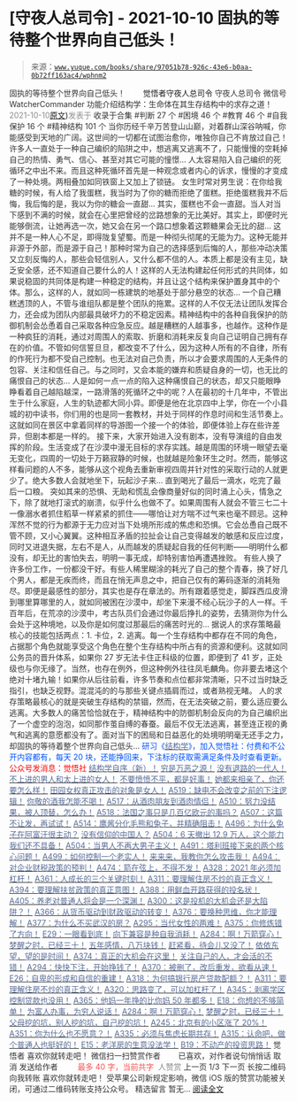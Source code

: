 # [守夜人总司令] - 2021-10-10 固执的等待整个世界向自己低头！

> 来源：[`www.yuque.com/books/share/97051b78-926c-43e6-b0aa-0b72ff163ac4/wphnm2`](https://www.yuque.com/books/share/97051b78-926c-43e6-b0aa-0b72ff163ac4/wphnm2)

<ne-p id="520f42f3293818f927861ebbd5b15da4_p_0" data-lake-id="520f42f3293818f927861ebbd5b15da4_p_0"><ne-text id="uc6d1e5f7" style="color: rgb(51, 51, 51);">固执的等待整个世界向自己低头！</ne-text></ne-p> <ne-p id="cf0a1ff6c91f9ed66ed24417518dc6d0" data-lake-id="cf0a1ff6c91f9ed66ed24417518dc6d0"><ne-text id="u21dc0747" ne-fontsize="12" style="color: rgb(255, 255, 255);">原创</ne-text><ne-text id="uacf69c79" ne-fontsize="14">觉悟者</ne-text><ne-text id="u40e1b250" ne-fontsize="14">守夜人总司令</ne-text></ne-p> <ne-p id="e1a632b62aa36f90d7783666a762a929" data-lake-id="e1a632b62aa36f90d7783666a762a929"><ne-text id="u968fe9cd" ne-fontsize="14" ne-bold="true" style="color: rgb(51, 51, 51);">守夜人总司令</ne-text></ne-p> <ne-p id="d7614e685af961e789679e9c7c2a78e4" data-lake-id="d7614e685af961e789679e9c7c2a78e4"><ne-text id="u2b9d05f5" ne-fontsize="14" style="color: rgb(51, 51, 51);">微信号</ne-text><ne-text id="ubfabd148" ne-fontsize="14" style="color: rgb(51, 51, 51);">WatcherCommander</ne-text></ne-p> <ne-p id="2de403021d38b817cf4937f35c3a015f" data-lake-id="2de403021d38b817cf4937f35c3a015f"><ne-text id="ufcd8a08a" ne-fontsize="14" style="color: rgb(51, 51, 51);">功能介绍</ne-text><ne-text id="u3ebec845" ne-fontsize="14" style="color: rgb(51, 51, 51);">结构学：生命体在其生存结构中的求存之道！</ne-text></ne-p> <ne-p id="8a106ad9efb5133f681f0def00b4847f" data-lake-id="8a106ad9efb5133f681f0def00b4847f"><ne-text id="u0571c1cb" style="color: rgb(140, 140, 140);">2021-10-10</ne-text>[<ne-text id="u36cd3d2d" ne-fontsize="14">原文</ne-text>](https://mp.weixin.qq.com/s?__biz=MzAxNDk1NjI2Mw==&mid=2247487344&idx=1&sn=0b84fd239a735b8812da59b4fa02d8a0&chksm=9b8a2cf8acfda5ee8d1ed539a156c7708bbc3a6ee16627a28389bebd338c072ba28e05c95c4f#rd))<ne-text id="uc6139749" ne-fontsize="14" style="color: rgb(140, 140, 140);">发表于</ne-text></ne-p> <ne-p id="3c89a103c089b7fee8e2e88e2f853fba" data-lake-id="3c89a103c089b7fee8e2e88e2f853fba"><ne-text id="u5d396e12" style="color: rgb(51, 51, 51);">收录于合集</ne-text></ne-p> <ne-p id="8b08af1b512f55eea115cd6637ac8e48" data-lake-id="8b08af1b512f55eea115cd6637ac8e48"><ne-text id="ub1dc4336" style="color: rgb(51, 51, 51);">#判断 27 个</ne-text></ne-p> <ne-p id="7e048a15b870bcbd432f40f02b456021" data-lake-id="7e048a15b870bcbd432f40f02b456021"><ne-text id="u4bd76873" style="color: rgb(51, 51, 51);">#困境 46 个</ne-text></ne-p> <ne-p id="b09af7bf9da5b41a062c4155d030b37b" data-lake-id="b09af7bf9da5b41a062c4155d030b37b"><ne-text id="ud78989ab" style="color: rgb(51, 51, 51);">#教育 46 个</ne-text></ne-p> <ne-p id="61d3b2a6d5f7a3351c3b51041fb491cf" data-lake-id="61d3b2a6d5f7a3351c3b51041fb491cf"><ne-text id="ud41122b5" style="color: rgb(51, 51, 51);">#自我保护 16 个</ne-text></ne-p> <ne-p id="04f7ed1550c61f9d6fc779182a8100f4" data-lake-id="04f7ed1550c61f9d6fc779182a8100f4"><ne-text id="u7c8c30e9" style="color: rgb(51, 51, 51);">#精神结构 101 个</ne-text></ne-p> <ne-p id="b71397e2292e271439730364466412df" data-lake-id="b71397e2292e271439730364466412df"><ne-text id="ubbb24156" style="color: rgb(51, 51, 51);">当你历经千辛万苦登山山巅，对着群山深谷呐喊，你能感受到天地的广阔。这世间的一切都在试图治愈你，唯独你自己不肯放过自己！许多人一直处于一种自己编织的陷阱之中，想逃离又逃离不了，只能慢慢的空耗掉自己的热情、勇气、信心、甚至对其它可能的憧憬… 人太容易陷入自己编织的死循环之中出不来。而且这种死循环首先是一种观念或者内心的诉求，慢慢的才变成了一种处境。两相叠加如同铁窗上又加上了锁链。</ne-text></ne-p> <ne-p id="e3482a731597148499b481af03b235fc" data-lake-id="e3482a731597148499b481af03b235fc"><ne-text id="uee1dd366" style="color: rgb(51, 51, 51);">女生时常对男生说：在你给我糖的时候，有人给了我蛋糕，我当时为了你的糖而拒绝了蛋糕。拒绝蛋糕我并不后悔，我后悔的是，我以为你的糖会一直甜…</ne-text></ne-p> <ne-p id="821ebfdde1b88223d0803568392a2bae" data-lake-id="821ebfdde1b88223d0803568392a2bae"><ne-text id="u384a1f33" style="color: rgb(51, 51, 51);">其实，蛋糕也不会一直甜。当人对当下感到不满的时候，就会在心里把曾经的岔路想象的无比美好。其实上，即便时光能够倒流，让她再选一次，她又会在另一个路口想象着这颗糖果会无比的甜…</ne-text></ne-p> <ne-p id="5ca9c9d83bcc37b445f18ce533566627" data-lake-id="5ca9c9d83bcc37b445f18ce533566627"><ne-text id="u002f74e7" style="color: rgb(51, 51, 51);">这并不是一种人心不足，即得陇复望蜀。而是一种彻头彻尾的无能为力。这种无能并非源于外部，而是源于自己！那种时常为自己的选择感到后悔的人，那些冲动决策又立刻反悔的人，那些会轻信别人，又什么都不信的人。本质上都是没有主见，缺乏安全感，还不知道自己要什么的人！这样的人无法构建起任何形式的共同体，如果说稳固的共同体是构建一种稳定的结构，并且让这个结构来保护置身其中的个体。那么，这样的人，就如同一栋建筑的地基处于部分悬空的状态…</ne-text></ne-p> <ne-p id="844d144a1d5fcbfd3ac3755336b4aedf" data-lake-id="844d144a1d5fcbfd3ac3755336b4aedf"><ne-text id="u805bc870" style="color: rgb(51, 51, 51);">一个自己糟糕透顶的人，不管与谁组队都是整个团队的拖累。这样的人不仅无法让团队发挥合力，还会成为团队内部最具破坏力的不稳定因素。精神结构中的各种自我保护的防御机制会怂恿着自己采取各种应急反应。越是糟糕的人越事多，也越作。这种作是一种疯狂的消耗，通过对周围人的索取、折磨和消耗来反复向自己证明自己拥有存在的价值。不管如何信誓旦旦，都改变不了什么，因为这种人所有的不自律，所有的作死行为都不受自己控制。也无法对自己负责，所以才会要求周围的人无条件的包容、关注和信任自己。与之同时，又会本能的嫌弃和质疑自身的一切，也无比的痛恨自己的状态…</ne-text></ne-p> <ne-p id="1803c6626c8c709c680f79243bf85385" data-lake-id="1803c6626c8c709c680f79243bf85385"><ne-text id="u4a6362e2" style="color: rgb(51, 51, 51);">人是如何一点一点的陷入这种痛恨自己的状态，却又只能眼睁睁看着自己越陷越深，一路滑落的死循环之中的呢？人在最初的十几年中，不管出生于什么家庭，人生的轨迹都大同小异。即便是他在北京四中上学，你在一个小县城的初中读书，你们用的也是同一套教材，并处于同样的作息时间和生活节奏上。这就如同在景区中拿着同样的导游图一个接一个的体验，即便体验上存在些许差异，但剧本都是一样的。</ne-text></ne-p> <ne-p id="19e11a55b9d1a40b7b0666ea314e8f26" data-lake-id="19e11a55b9d1a40b7b0666ea314e8f26"><ne-text id="u3f479845" style="color: rgb(51, 51, 51);">接下来，大家开始进入没有剧本，没有导演组的自由发挥的阶段。生活变成了在沙漠中漫无目标的求存实践。越是周围的环境一眼望去毫无变化，四周的一切处于万籁寂静的时候，也就越是险象环生之时。然而，能够这样看问题的人不多，能够从这个视角去重新审视四周并针对性的采取行动的人就更少了。绝大多数人会就地坐下，玩起沙子来… 直到喝光了最后一滴水，吃完了最后一口粮。</ne-text></ne-p> <ne-p id="aa2dec675ba611adcbca679997e84204" data-lake-id="aa2dec675ba611adcbca679997e84204"><ne-text id="uf34dee8d" style="color: rgb(51, 51, 51);">突如其来的恐惧、无助和慌乱会像商量好似的同时涌上心头，情急之下，除了就地打滚式的崩溃，似乎什么也做不了。如果周围有人就会不管三七二十一像溺水者抓住稻草一样紧紧的抓住——哪怕让对方喘不过气来也毫不顾忌。这种浑然不觉的行为都源于无力应对当下处境所形成的焦虑和恐惧。它会怂恿自己既不管不顾，又小心翼翼。这种相互矛盾的拉扯会让自己变得越发的敏感和反应过度，同时又进退失据，左右不是人，从而越发的质疑起自我的任何判断——明明什么都没有，却无比的害怕失去，明明一事无成，却特别害怕再遭遇挫败。</ne-text></ne-p> <ne-p id="d913037ed1a788f7ea8e1768076d6963" data-lake-id="d913037ed1a788f7ea8e1768076d6963"><ne-text id="u998c497f" style="color: rgb(51, 51, 51);">有些人换了许多份工作，一份都没干好。有些人稀里糊涂的耗光了自己的整个青春，换了好几个男人，都是无疾而终，而且在悄无声息之中，把自己仅有的筹码逐渐的消耗殆尽。即便是最感性的部分，其实也是存在章法的。所有跟着感觉走，脚踩西瓜皮滑到哪里算哪里的人，就如同被困在沙漠中，却坐下来漫不经心玩沙子的人一样。千百年后，在荒凉的沙漠中，考古队员们会通过你最后挣扎的姿势，去猜测你为什么会处于这种境地，以及你是如何度过那最后的痛苦时光的…</ne-text></ne-p> <ne-p id="e2bec97b2f998d11c3f9d54e87a66563" data-lake-id="e2bec97b2f998d11c3f9d54e87a66563"><ne-text id="u26754a19" style="color: rgb(51, 51, 51);">据说人的求存策略最核心的技能包括两点：1\. 卡位，2\. 逃离。每一个生存结构中都存在不同的角色，占据那个角色就能享受这个角色在整个生存结构中所占有的资源和便利。这就如同公务员的晋升体系，如果你 27 岁无法卡住正科级的位置，即便到了 41 岁，正处级也与你无缘了。当然，也存在例外，但这种例外往往凤毛麟角。你非要去堵这个绝对十堵九输！如果你从后往前看，许多节奏和点位都非常清晰，只不过当时缺乏指引，也缺乏视野。混混沌的的与那些关键点插肩而过，或者熟视无睹。</ne-text></ne-p> <ne-p id="ed37adc473bd66f3e71361a2cc8793a9" data-lake-id="ed37adc473bd66f3e71361a2cc8793a9"><ne-text id="u35e62f8f" style="color: rgb(51, 51, 51);">人的求存策略最核心的就是突破生存结构的禁锢，然而，在无法突破之前，要么适应要么逃离。大多数人的痛苦恰恰就在于，精神结构中的防御机制会反向的为自己编织出了一个虚空的泡泡，如同那作茧自缚的春蚕。最后不仅无法逃离，甚至连正视的勇气和逃离的意愿都没有了。面对当下的困局和日益恶化的处境明明毫无还手之力，却固执的等待着整个世界向自己低头…</ne-text></ne-p> <ne-p id="f97c74f4107925f35ceebd74ae2ae1a8" data-lake-id="f97c74f4107925f35ceebd74ae2ae1a8"><ne-text id="u0a92a9cc" ne-bold="true" style="color: rgb(0, 82, 255);">研习《</ne-text>[<ne-text id="u21a5b109" ne-bold="true" style="color: rgb(87, 107, 149);">结构学</ne-text>](https://mp.weixin.qq.com/mp/appmsgalbum?action=getalbum&album_id=1318317199878225920&__biz=MzAxNDk1NjI2Mw==#wechat_redirect)<ne-text id="u7482c52c" ne-bold="true" style="color: rgb(0, 82, 255);">》，加入觉悟社：付费和不公开内容都有，每天 20 块，还能挣回来，下注标的获取需满足条件及时查看更新。</ne-text><ne-text id="udd7c58a3" ne-bold="true" style="color: rgb(255, 0, 0);">公众号发消息：觉悟社</ne-text></ne-p>  <ne-p id="f04ad6330479726304e1de1a18ebc574" data-lake-id="f04ad6330479726304e1de1a18ebc574"><ne-card data-card-name="image" data-card-type="inline" id="Nr8J5" data-event-boundary="card" style="color: rgb(51, 51, 51);"><ne-p id="727f797d9e56bfb63b1f40dc93ae8df5" data-lake-id="727f797d9e56bfb63b1f40dc93ae8df5">[<ne-text id="u688d8f32" ne-bold="true" style="color: rgb(87, 107, 149);">结构学自序（新）！</ne-text>](http://mp.weixin.qq.com/s?__biz=MzIzMDYwOTM0Mg==&mid=2247485283&idx=1&sn=aa2b8554b8e5040f8f959636feaa06a3&chksm=e8b19fb2dfc616a430aa381b8da0815311244e694a69809cd92d0602ac34cfe5f1f419b3745e&scene=21#wechat_redirect)</ne-p> <ne-p id="dce0dc51b1bd4410c92cd8b6f7f3baf0" data-lake-id="dce0dc51b1bd4410c92cd8b6f7f3baf0">[<ne-text id="uf5438c44" style="color: rgb(87, 107, 149);">穷是万恶之源！</ne-text>](http://mp.weixin.qq.com/s?__biz=MzAxNDk1NjI2Mw==&mid=2247483823&idx=1&sn=e54ebe9891b302dc0bf1815c76ccf8b7&chksm=9b8a2227acfdab31a05e273addd9159d4b8263d58d3c58bf214841c8189157519719c3427306&scene=21#wechat_redirect)</ne-p> <ne-p id="39962106f90fda01de1066f736656911" data-lake-id="39962106f90fda01de1066f736656911">[<ne-text id="udcf48a2f" style="color: rgb(87, 107, 149);">没有退路的一代人！</ne-text>](http://mp.weixin.qq.com/s?__biz=MzAxNDk1NjI2Mw==&mid=2247486533&idx=1&sn=a0d5cce0656aad467148e0642eb85a00&chksm=9b8a2fcdacfda6db79857186e953a089baf1fb678b2b071cf101c5a26e7fb9768474c94243ca&scene=21#wechat_redirect)</ne-p> <ne-p id="317c0dba1f2d512be82d121a846105f6" data-lake-id="317c0dba1f2d512be82d121a846105f6">[<ne-text id="uee4caad6" style="color: rgb(87, 107, 149);">不上进的男人和太上进的女人！</ne-text>](http://mp.weixin.qq.com/s?__biz=MzIzMDYwOTM0Mg==&mid=2247486430&idx=1&sn=7f5bc0b0990883a4e2fb5b7206bec905&chksm=e8b1930fdfc61a190d76241bf61a10a6a911a18c1dd3e7636ad78e4373d683a94e91b7e7ce7d&scene=21#wechat_redirect)</ne-p> <ne-p id="51f6f4b75d5e04d07b03242d0260e61e" data-lake-id="51f6f4b75d5e04d07b03242d0260e61e">[<ne-text id="uc4bd63f0" ne-bold="true" style="color: rgb(87, 107, 149);">不要愤愤不平，都是好事！</ne-text>](http://mp.weixin.qq.com/s?__biz=MzAxNDk1NjI2Mw==&mid=2247487130&idx=1&sn=b21138d85455f5692aaf039038c78342&chksm=9b8a2d12acfda404a2b67fe4d446ee0f2805ad64a8b8004902934600fd731191e140df6ac19a&scene=21#wechat_redirect)</ne-p> <ne-p id="50512a6696604268a289d89fce6dd8ae" data-lake-id="50512a6696604268a289d89fce6dd8ae">[<ne-text id="u784df1b5" ne-bold="true" style="color: rgb(87, 107, 149);">她都来相亲了，你还要怎么样！</ne-text>](http://mp.weixin.qq.com/s?__biz=MzAxNDk1NjI2Mw==&mid=2247486952&idx=1&sn=698aec6916d2eca5e758c25c4c634346&chksm=9b8a2e60acfda776b80a4f2f0d5c2fe4921fc821cdf029fa9d2fdc52fd708fc5a0b980d5d3d0&scene=21#wechat_redirect)</ne-p> <ne-p id="5d49357f829b992bbdb8374b9de0ced1" data-lake-id="5d49357f829b992bbdb8374b9de0ced1">[<ne-text id="u2c77b290" ne-bold="true" style="color: rgb(87, 107, 149);">田园女权真正攻击的对象是女人！</ne-text>](http://mp.weixin.qq.com/s?__biz=MzIzMDYwOTM0Mg==&mid=2247486412&idx=1&sn=5dd3e8b2a759838d739e6d61ebab2eab&chksm=e8b1931ddfc61a0bf6f81cd2a9a9232ea8ce86528a8eea66c6635180e8678b819ebb38b4cb86&scene=21#wechat_redirect)</ne-p> <ne-p id="1381e178bdaebdec22b2921b50d462e4" data-lake-id="1381e178bdaebdec22b2921b50d462e4">[<ne-text id="u3e38adfd" ne-bold="true" style="color: rgb(87, 107, 149);">A519：缺电不会改变之前的下注逻辑！</ne-text>](http://mp.weixin.qq.com/s?__biz=MzIzMDYwOTM0Mg==&mid=2247486508&idx=1&sn=6fac0f23979fa74983528cb090ad205b&chksm=e8b194fddfc61deb6982573c047fb47cb7af702e87111a0498e1cdc4676b6baf3cc5143f9c92&scene=21#wechat_redirect)</ne-p> <ne-p id="25bc9cbb79b7347ab666cdc6c82d7e95" data-lake-id="25bc9cbb79b7347ab666cdc6c82d7e95">[<ne-text id="ud8474cba" style="color: rgb(87, 107, 149);">你敬的酒我怎能不喝！</ne-text>](http://mp.weixin.qq.com/s?__biz=MzIzMDYwOTM0Mg==&mid=2247486456&idx=1&sn=7d6377d84f511b80179c5e7648494d6e&chksm=e8b19329dfc61a3f9b91b5b43dbd1a6eea293a02cd80b96aeb6dd1930f7f2c93fd33c0e3b2f3&scene=21#wechat_redirect)</ne-p> <ne-p id="8709361bdbb222bdc08b360d4b1579c4" data-lake-id="8709361bdbb222bdc08b360d4b1579c4">[<ne-text id="u3cc7e2ce" style="color: rgb(87, 107, 149);">A517：从酒肉朋友到酒肉情侣！</ne-text>](http://mp.weixin.qq.com/s?__biz=MzAxNDk1NjI2Mw==&mid=2247487217&idx=1&sn=5defa9de19a22d6bea269defa65b4b91&chksm=9b8a2d79acfda46fa1fe57755d52f85dba61aa31fdeed8e400ef0f92459388da9ae86b7b6273&scene=21#wechat_redirect)</ne-p> <ne-p id="d6786268bf6829c3839e95fabc1f5088" data-lake-id="d6786268bf6829c3839e95fabc1f5088">[<ne-text id="ue1f5424e" style="color: rgb(87, 107, 149);">A510：努力没结果，被人顶替，怎么办！</ne-text>](http://mp.weixin.qq.com/s?__biz=MzAxNDk1NjI2Mw==&mid=2247487202&idx=1&sn=c4c18c5c793a47e31cd7267152a78d1f&chksm=9b8a2d6aacfda47c47394eb5cbb97fc6233fb7258c0408026e518018a6af33da141b1b0a2bfa&scene=21#wechat_redirect)</ne-p> <ne-p id="e62a1fc7f61b1a9c79a524dbc3724fe1" data-lake-id="e62a1fc7f61b1a9c79a524dbc3724fe1">[<ne-text id="ub3b4784b" ne-bold="true" style="color: rgb(87, 107, 149);">A518：法国之事只是几百亿欧元的事吗？</ne-text>](http://mp.weixin.qq.com/s?__biz=MzIzMDYwOTM0Mg==&mid=2247486440&idx=1&sn=5f04c2242b53a3f7d3deacdbfa4fab19&chksm=e8b19339dfc61a2fad7247d7e60502508f330e9721943077c715de77bd240be910edc9c1f724&scene=21#wechat_redirect)</ne-p> <ne-p id="68244c4a3c833e95fc8f8a64e31bd287" data-lake-id="68244c4a3c833e95fc8f8a64e31bd287">[<ne-text id="udc7dd909" ne-bold="true" style="color: rgb(87, 107, 149);">A507：这篇不让发，再试试！</ne-text>](http://mp.weixin.qq.com/s?__biz=MzIzMDYwOTM0Mg==&mid=2247486381&idx=1&sn=ff54feb308d92ab0329957d3b1e6ffe0&chksm=e8b1937cdfc61a6a551fd5459a063cf08ee00693e3d52e5691d3df22e0bbc5b91618b9ead52e&scene=21#wechat_redirect)</ne-p> <ne-p id="87b9530a77537f1fc4d88a8183e60572" data-lake-id="87b9530a77537f1fc4d88a8183e60572">[<ne-text id="uff0e8e3c" style="color: rgb(87, 107, 149);">A514：鹰酱分化毛熊和兔子，并精确阻击！</ne-text>](http://mp.weixin.qq.com/s?__biz=MzIzMDYwOTM0Mg==&mid=2247486421&idx=1&sn=c114599b4fd1016c7f539fca526fe91c&chksm=e8b19304dfc61a127301df6303aedbeace66275a179f7db025e56f2326917c273d443eab53e6&scene=21#wechat_redirect)</ne-p> <ne-p id="ff5127538deac8024a15881984691084" data-lake-id="ff5127538deac8024a15881984691084">[<ne-text id="u7fb48654" ne-bold="true" style="color: rgb(87, 107, 149);">A496：为什么兔子在阿富汗很主动？</ne-text>](http://mp.weixin.qq.com/s?__biz=MzIzMDYwOTM0Mg==&mid=2247486278&idx=1&sn=40d09857088bebd3c70bec1c7a500f06&chksm=e8b19397dfc61a810125242c8e395330f934390eb50bd54053ecd3f31ddc91de4e429c0f693a&scene=21#wechat_redirect)</ne-p> <ne-p id="d3458b65fbc4eb2bb80bb0fe144568cd" data-lake-id="d3458b65fbc4eb2bb80bb0fe144568cd">[<ne-text id="u06e5e559" ne-bold="true" style="color: rgb(87, 107, 149);">没有信仰的中国人？</ne-text>](http://mp.weixin.qq.com/s?__biz=MzIzMDYwOTM0Mg==&mid=2247486407&idx=1&sn=9a80a9025d4d375b279e55be877a62d8&chksm=e8b19316dfc61a00b5b914a5a63d952874bd62283d40c73574940eb7bfb73a25be2e8f2d82b3&scene=21#wechat_redirect)</ne-p> <ne-p id="49b4a2d702b551b8a9366ef6450214de" data-lake-id="49b4a2d702b551b8a9366ef6450214de">[<ne-text id="ua84e11e4" ne-bold="true" style="color: rgb(87, 107, 149);">A504：6 天撤出 12.9 万人，这个能力我们还不具备！</ne-text>](http://mp.weixin.qq.com/s?__biz=MzIzMDYwOTM0Mg==&mid=2247486364&idx=1&sn=c54714ffeaa4122f08d8ec0c2decb740&chksm=e8b1934ddfc61a5b943cbe55dfc7211561e7d78f163246c3dcfd08325b004bc6d9ee6efbaebf&scene=21#wechat_redirect)</ne-p> <ne-p id="cbbaa3b7f2d5f7b84bf172367e5c74d5" data-lake-id="cbbaa3b7f2d5f7b84bf172367e5c74d5">[<ne-text id="u960205f3" style="color: rgb(87, 107, 149);">A504：当男人不再大男子主义！</ne-text>](http://mp.weixin.qq.com/s?__biz=MzAxNDk1NjI2Mw==&mid=2247487148&idx=1&sn=5151b292f8f882fe9f87aabf52be08df&chksm=9b8a2d24acfda432b5803c25c0c83a4cbfc80a7c83ffd044b72bedc5e32d9670054d861705cf&scene=21#wechat_redirect)</ne-p> <ne-p id="e0253a41057d1317e0d6e5ed34d28cbc" data-lake-id="e0253a41057d1317e0d6e5ed34d28cbc">[<ne-text id="u21d9c15e" style="color: rgb(87, 107, 149);">A491：塔利班接下来的两个核心问题！</ne-text>](http://mp.weixin.qq.com/s?__biz=MzIzMDYwOTM0Mg==&mid=2247486219&idx=1&sn=8f77517f0244ba31f7eb28e2676e17cd&chksm=e8b193dadfc61acc6d9e6029653aac696f132efc24d3b28f983ba8e4ada269ac887e6165d837&scene=21#wechat_redirect)</ne-p> <ne-p id="cafb7228d0cbd6f81b0debc25847e013" data-lake-id="cafb7228d0cbd6f81b0debc25847e013">[<ne-text id="ub0b3d098" style="color: rgb(87, 107, 149);">A499：如何控制一个老实人！</ne-text>](http://mp.weixin.qq.com/s?__biz=MzIzMDYwOTM0Mg==&mid=2247486301&idx=1&sn=f4bfec024d8688c8555dd21b85deea31&chksm=e8b1938cdfc61a9a1e2d8a8fa37d495cf337bc34215939caced14a58dd32b46ad59646d0e928&scene=21#wechat_redirect)</ne-p> <ne-p id="755885aef830a468d7d3445193c77caf" data-lake-id="755885aef830a468d7d3445193c77caf">[<ne-text id="u41dad050" style="color: rgb(87, 107, 149);">来来来，我教你怎么攻击我！</ne-text>](http://mp.weixin.qq.com/s?__biz=MzIzMDYwOTM0Mg==&mid=2247486306&idx=1&sn=f48e33b5940f74a11011debfe3e5c8a2&chksm=e8b193b3dfc61aa53a82eeb81220ce252b0667925a9479e4d6a215e2b43244ba91c58e934264&scene=21#wechat_redirect)</ne-p> <ne-p id="6dc25269c15f8373b2f41203482b0c6d" data-lake-id="6dc25269c15f8373b2f41203482b0c6d">[<ne-text id="u336db571" ne-bold="true" style="color: rgb(87, 107, 149);">A494：对企业财税政策的预判！</ne-text>](http://mp.weixin.qq.com/s?__biz=MzIzMDYwOTM0Mg==&mid=2247486230&idx=1&sn=5fa67e9065c3feae6264765838772136&chksm=e8b193c7dfc61ad15311f10ab8265d667f31cc2e11e404476afbc0310d6ee71e5f1167faf78f&scene=21#wechat_redirect)</ne-p> <ne-p id="e8b7284654cd1f4d4a621d92e6f2ccd0" data-lake-id="e8b7284654cd1f4d4a621d92e6f2ccd0">[<ne-text id="ufe06d6f8" ne-bold="true" style="color: rgb(87, 107, 149);">A474：箭在弦上，不得不发！</ne-text>](http://mp.weixin.qq.com/s?__biz=MzIzMDYwOTM0Mg==&mid=2247486092&idx=1&sn=d93b0ab35ba2828a708658dbd2e5ad9b&chksm=e8b1925ddfc61b4b12bc1b6a7e7e25a2fe7ff149b1c4f64810b2a5eefa97b8dc1bd1899dcf00&scene=21#wechat_redirect)</ne-p> <ne-p id="f0b397dd5ea912092dc615bca5cca3bd" data-lake-id="f0b397dd5ea912092dc615bca5cca3bd">[<ne-text id="u0074a65e" ne-bold="true" style="color: rgb(87, 107, 149);">A328：2021 年必须加杠杆！</ne-text>](http://mp.weixin.qq.com/s?__biz=MzIzMDYwOTM0Mg==&mid=2247485087&idx=1&sn=24d72f6a71bddb8954a03be5db246538&chksm=e8b19e4edfc617587a8ae645885a89ab8c3c6f67730a026d9c7c9a94ab3051ca480302147fc0&scene=21#wechat_redirect)</ne-p> <ne-p id="b6a3e92fe94da81cfda0e5082f08498b" data-lake-id="b6a3e92fe94da81cfda0e5082f08498b">[<ne-text id="u341753dd" ne-bold="true" style="color: rgb(87, 107, 149);">A361：人成长的三个关键时刻！</ne-text>](http://mp.weixin.qq.com/s?__biz=MzAxNDk1NjI2Mw==&mid=2247486472&idx=1&sn=8b46d73659ff81e3d7bd544e1718a94f&chksm=9b8a2f80acfda69601b059cb0180f8841eda098200c32c84ad6430bb8fbe33a9021fa7890344&scene=21#wechat_redirect)</ne-p> <ne-p id="97a62f77a8edbbee268b441e5b99cc8b" data-lake-id="97a62f77a8edbbee268b441e5b99cc8b">[<ne-text id="u9ee255cb" ne-bold="true" style="color: rgb(87, 107, 149);">A311：要理解住房不炒的真正含义！</ne-text>](http://mp.weixin.qq.com/s?__biz=MzIzMDYwOTM0Mg==&mid=2247484959&idx=1&sn=090583ec50bfd9febec1de463c2672f6&chksm=e8b19ecedfc617d8629080f6745c8de013cfe875de26eef6767b2d5c10782650223ed15f807b&scene=21#wechat_redirect)</ne-p> <ne-p id="c907dfa39815394121b55e7ee955334f" data-lake-id="c907dfa39815394121b55e7ee955334f">[<ne-text id="u8e5ad5bc" ne-bold="true" style="color: rgb(87, 107, 149);">A394：要理解扶贫政策的真正意图！</ne-text>](http://mp.weixin.qq.com/s?__biz=MzIzMDYwOTM0Mg==&mid=2247485502&idx=1&sn=fffb9911cefa626e6fbcb9c416c1eb98&chksm=e8b190efdfc619f9b0e42f3c3d5d79c17df1619bad2b1bddd6a482242b583ee46d8a79a245e6&scene=21#wechat_redirect)</ne-p> <ne-p id="bfa2efc8201ad2bed0ff3f60abecf6de" data-lake-id="bfa2efc8201ad2bed0ff3f60abecf6de">[<ne-text id="u0b6df8fc" style="color: rgb(87, 107, 149);">A388：用鲜血开路获得的投名状！</ne-text>](http://mp.weixin.qq.com/s?__biz=MzIzMDYwOTM0Mg==&mid=2247485591&idx=1&sn=a8443453e3caf1f201006eeec8e6e539&chksm=e8b19046dfc61950e63e29bb93049ce90b3228913e9ecee99a2f01b8fdda7cd8966a054241a9&scene=21#wechat_redirect)</ne-p> <ne-p id="0ff04042f39519ca2f956393e0041374" data-lake-id="0ff04042f39519ca2f956393e0041374">[<ne-text id="u1b5c7e1d" style="color: rgb(87, 107, 149);">A405：养老对普通人将会是一个深渊！</ne-text>](http://mp.weixin.qq.com/s?__biz=MzIzMDYwOTM0Mg==&mid=2247485587&idx=1&sn=f00402b3fdc5062ee5c5382295ac4dcb&chksm=e8b19042dfc619546bf0a0905d2733d900b7594f1564f1fa7528399053b93dc53f4d14c009fb&scene=21#wechat_redirect)</ne-p> <ne-p id="b405bd7ca674b25220e7034dd33552e8" data-lake-id="b405bd7ca674b25220e7034dd33552e8">[<ne-text id="ue010dd71" ne-bold="true" style="color: rgb(87, 107, 149);">A300：这是投机的大机会还是大陷阱？！</ne-text>](http://mp.weixin.qq.com/s?__biz=MzIzMDYwOTM0Mg==&mid=2247484882&idx=1&sn=b103029f41e3aede94e1a45d035cd9ac&chksm=e8b19d03dfc614153863f37ca3f9204b451e2c02ad5ca8680c120e2458e628e5329c76b2d42c&scene=21#wechat_redirect)</ne-p> <ne-p id="8615908c4814d5deab56fafa9cd6e8f7" data-lake-id="8615908c4814d5deab56fafa9cd6e8f7">[<ne-text id="u7acaab70" ne-bold="true" style="color: rgb(87, 107, 149);">A366：从货币驱动到财政驱动的转变！</ne-text>](http://mp.weixin.qq.com/s?__biz=MzIzMDYwOTM0Mg==&mid=2247485347&idx=1&sn=a916df57ddc7230366719fbecc6c1704&chksm=e8b19f72dfc61664fd99844bfe3ffffb5d6f088807c84d99f11ddbc7410b2eed67bc4c615d53&scene=21#wechat_redirect)</ne-p> <ne-p id="d59804edbaea2361be743f7a82061125" data-lake-id="d59804edbaea2361be743f7a82061125">[<ne-text id="u7fa22983" style="color: rgb(87, 107, 149);">A376：要换种思维，你才能理解！</ne-text>](http://mp.weixin.qq.com/s?__biz=MzAxNDk1NjI2Mw==&mid=2247486529&idx=1&sn=3a50ada30a5ae0448d686c6a0c809919&chksm=9b8a2fc9acfda6df5e9243deb6e9df9a7cc0912eabd0a9c00322d42ed4c25c2daedc8de6b6ca&scene=21#wechat_redirect)</ne-p> <ne-p id="c6df15a4a4a59195b281a93ba1a298bf" data-lake-id="c6df15a4a4a59195b281a93ba1a298bf">[<ne-text id="ucaa478f5" ne-bold="true" style="color: rgb(87, 107, 149);">A377：为什么不买武汉的房？</ne-text>](http://mp.weixin.qq.com/s?__biz=MzIzMDYwOTM0Mg==&mid=2247485413&idx=1&sn=1f3339540496eb9e5ea109d8530f29dc&chksm=e8b19f34dfc6162225a694c1c2443d73b51bf6ca8dc53d4c18a30e6e2191e250967e711db589&scene=21#wechat_redirect)</ne-p> <ne-p id="22af955a434243486dfef0ebfcb17f4c" data-lake-id="22af955a434243486dfef0ebfcb17f4c">[<ne-text id="udab20c71" ne-bold="true" style="color: rgb(87, 107, 149);">A295：当代女性的两难！</ne-text>](http://mp.weixin.qq.com/s?__biz=MzIzMDYwOTM0Mg==&mid=2247484854&idx=1&sn=6851afe306f7b89d23728018ea32b7f2&chksm=e8b19d67dfc61471955b15021ac11c5fff9f1607977e9df1bd2bbfabc2deb3dea5c98e369c55&scene=21#wechat_redirect)</ne-p> <ne-p id="51d97d88be079c2e66bc135fcafe9979" data-lake-id="51d97d88be079c2e66bc135fcafe9979">[<ne-text id="u5c3810a1" ne-bold="true" style="color: rgb(87, 107, 149);">A375：你修炼错了方向！</ne-text>](http://mp.weixin.qq.com/s?__biz=MzIzMDYwOTM0Mg==&mid=2247485407&idx=1&sn=9febe7868b7205ac865541d88423d9b9&chksm=e8b19f0edfc61618c7f22fb7bf48181c5f974463c5d3a8849b0f76b96eeac73b0dd074ea4737&scene=21#wechat_redirect)</ne-p> <ne-p id="d96b8c1ae7a88ebf9451d84e970dfa3d" data-lake-id="d96b8c1ae7a88ebf9451d84e970dfa3d">[<ne-text id="u787c6713" ne-bold="true" style="color: rgb(87, 107, 149);">E29：一眼看到底！</ne-text>](http://mp.weixin.qq.com/s?__biz=MzIzMDYwOTM0Mg==&mid=2247485301&idx=1&sn=dc6dd50c5d742ea51ce9e394de25351a&chksm=e8b19fa4dfc616b26734c3619c6fa664474fa478d2764c3370dde41d19f6035edc05f9f191e8&scene=21#wechat_redirect)</ne-p> <ne-p id="5372edafcd0137c346bb5628e1d5e71c" data-lake-id="5372edafcd0137c346bb5628e1d5e71c">[<ne-text id="ubd603553" style="color: rgb(87, 107, 149);">向下兼容是种自我消耗！</ne-text>](http://mp.weixin.qq.com/s?__biz=MzAxNDk1NjI2Mw==&mid=2247486535&idx=1&sn=e87304f3a33f1cd0425186362901eb04&chksm=9b8a2fcfacfda6d92af7f3b026ef129368c01361e40f2db3be32500a1e68fb99f1f35ec22a6b&scene=21#wechat_redirect)</ne-p> <ne-p id="ff9039efacbccfa04163de29c4e89cfa" data-lake-id="ff9039efacbccfa04163de29c4e89cfa">[<ne-text id="u300d93ee" ne-bold="true" style="color: rgb(87, 107, 149);">A284：啊！万箭穿心！</ne-text>](http://mp.weixin.qq.com/s?__biz=MzAxNDk1NjI2Mw==&mid=2247486135&idx=1&sn=e950149b9b9147e9199cfc6093605950&chksm=9b8a293facfda029419b911d4b4fa91c73bbaf695b206df2cf15124d843f4bf4b80673baa394&scene=21#wechat_redirect)</ne-p> <ne-p id="33053eae7522a21cd0da16527dde6b64" data-lake-id="33053eae7522a21cd0da16527dde6b64">[<ne-text id="u7c721134" ne-bold="true" style="color: rgb(87, 107, 149);">梦醒之时，已经三十！</ne-text>](http://mp.weixin.qq.com/s?__biz=MzIzMDYwOTM0Mg==&mid=2247484378&idx=1&sn=e3a058584a13d7a5267315113964280d&chksm=e8b19b0bdfc6121df4af4b77d2d826fd0f4132ccfdee48132ce8cf86eb1ba45b898be83d1dc7&scene=21#wechat_redirect)</ne-p> <ne-p id="771ea35111bd1eb93c14ad614378d4a2" data-lake-id="771ea35111bd1eb93c14ad614378d4a2">[<ne-text id="ua9b5cca2" style="color: rgb(87, 107, 149);">五年感情，八万块钱！</ne-text>](http://mp.weixin.qq.com/s?__biz=MzIzMDYwOTM0Mg==&mid=2247484317&idx=1&sn=b22f9fb2e3c084e427a5e3e9895be99a&chksm=e8b19b4cdfc6125adf3ea3b0d2b72a121f38e8ba26e43abc48edff900327ce3e7464b944cafb&scene=21#wechat_redirect)</ne-p> <ne-p id="755cc787450ea9f4e25293a7176f13fb" data-lake-id="755cc787450ea9f4e25293a7176f13fb">[<ne-text id="u2b02ffd5" style="color: rgb(87, 107, 149);">赶紧看，待会儿又没了！</ne-text>](http://mp.weixin.qq.com/s?__biz=MzAxNDk1NjI2Mw==&mid=2247486485&idx=1&sn=59010caa3e68d45d1ae578d4ab76a4db&chksm=9b8a2f9dacfda68b06ee592a02eead0f174b54fa7501f4c0f4221f3c6fff0c625e90a7675460&scene=21#wechat_redirect)</ne-p> <ne-p id="5c47561b07ec8e1772388abe055c8e7d" data-lake-id="5c47561b07ec8e1772388abe055c8e7d">[<ne-text id="u053cf471" ne-bold="true" style="color: rgb(87, 107, 149);">依依东望，望的是时间！</ne-text>](http://mp.weixin.qq.com/s?__biz=MzIzMDYwOTM0Mg==&mid=2247483860&idx=1&sn=b5b01ae82ff764ce2806251e3f2a809f&chksm=e8b19905dfc61013607735eb7782299c9a4d7a39a8b15a7b46182ef20eda3ffe9f6ed6337e1f&scene=21#wechat_redirect)</ne-p> <ne-p id="f62c4e9d270bfb7e243b8269459c7bfc" data-lake-id="f62c4e9d270bfb7e243b8269459c7bfc">[<ne-text id="u90fab62e" ne-bold="true" style="color: rgb(87, 107, 149);">A374：真正的大机会在这里！</ne-text>](http://mp.weixin.qq.com/s?__biz=MzIzMDYwOTM0Mg==&mid=2247485401&idx=1&sn=100967c02c0754759ec4ea0ef8706c29&chksm=e8b19f08dfc6161e92c7cc691f1a1fed9ff74c2b906529a8d42a7703a3c3a3c3a412903e12f7&scene=21#wechat_redirect)</ne-p> <ne-p id="ae7c665ba7f1e518bafc74a6f2faef77" data-lake-id="ae7c665ba7f1e518bafc74a6f2faef77">[<ne-text id="ue1db30e7" ne-bold="true" style="color: rgb(87, 107, 149);">关注自己的人，才会活的不错！</ne-text>](http://mp.weixin.qq.com/s?__biz=MzIzMDYwOTM0Mg==&mid=2247485305&idx=1&sn=c719ea57e5c3320c2e2629dd9a7b44e9&chksm=e8b19fa8dfc616be5fa3f8141ea0aa63d5e1335657ed97e62c1086c41eba29effe58e0c8e9dc&scene=21#wechat_redirect)</ne-p> <ne-p id="67e9510b08af7275d03c5578b720709d" data-lake-id="67e9510b08af7275d03c5578b720709d">[<ne-text id="u57227c57" ne-bold="true" style="color: rgb(87, 107, 149);">A294：快快下注，开始挣钱了！</ne-text>](http://mp.weixin.qq.com/s?__biz=MzIzMDYwOTM0Mg==&mid=2247484849&idx=1&sn=5485cd1d6c511e883e25b0c7dd9e2e3e&chksm=e8b19d60dfc614764ffc8405dccf5b8120b31988f3c1cee74e384c06f0e39c3c81bef8263c3d&scene=21#wechat_redirect)</ne-p> <ne-p id="5e6698a011072f1fda502797774e2bb8" data-lake-id="5e6698a011072f1fda502797774e2bb8">[<ne-text id="uf04b6bf6" ne-bold="true" style="color: rgb(87, 107, 149);">A370：被删了，改后重发，欲看从速！</ne-text>](http://mp.weixin.qq.com/s?__biz=MzIzMDYwOTM0Mg==&mid=2247485388&idx=1&sn=a456e8ffdc8a16bb30263818dc86c6a3&chksm=e8b19f1ddfc6160bfd0fea09b006477a095662aa74ac7036fca621b2ef49dc59f4ad4a407eeb&scene=21#wechat_redirect)</ne-p> <ne-p id="4e3e3bb960dbb9e310011994095165b4" data-lake-id="4e3e3bb960dbb9e310011994095165b4">[<ne-text id="u7ec9e86f" ne-bold="true" style="color: rgb(87, 107, 149);">E26：自卑的形成和自信的重建！</ne-text>](http://mp.weixin.qq.com/s?__biz=MzIzMDYwOTM0Mg==&mid=2247485311&idx=1&sn=28f827c212f9a1ac53e73986742ca5aa&chksm=e8b19faedfc616b8d527f328c2ad55dca966707c8813ceaa5b7c0daee3432edeec88744d842c&scene=21#wechat_redirect)</ne-p> <ne-p id="2a431c22f2919ba3db54f4c97919cbca" data-lake-id="2a431c22f2919ba3db54f4c97919cbca">[<ne-text id="u371286b9" ne-bold="true" style="color: rgb(87, 107, 149);">A318：为何搞银行房产贷款配额？！</ne-text>](http://mp.weixin.qq.com/s?__biz=MzIzMDYwOTM0Mg==&mid=2247485031&idx=1&sn=c4af23061445755fdb12f1196c108b1d&chksm=e8b19eb6dfc617a015821fd94ff2d8f51a2cb8fb456ddd907206b615bf3240c1597d3618609c&scene=21#wechat_redirect)</ne-p> <ne-p id="7ee3130e36ebbc1b0618bb15a8bb5274" data-lake-id="7ee3130e36ebbc1b0618bb15a8bb5274">[<ne-text id="ueeef9c10" ne-bold="true" style="color: rgb(87, 107, 149);">A311：要理解住房不炒的真正含义！</ne-text>](http://mp.weixin.qq.com/s?__biz=MzIzMDYwOTM0Mg==&mid=2247484959&idx=1&sn=090583ec50bfd9febec1de463c2672f6&chksm=e8b19ecedfc617d8629080f6745c8de013cfe875de26eef6767b2d5c10782650223ed15f807b&scene=21#wechat_redirect)</ne-p> <ne-p id="ba1ce5750b2d31e2ab64a7bcf394e0c4" data-lake-id="ba1ce5750b2d31e2ab64a7bcf394e0c4">[<ne-text id="u076acd75" ne-fontsize="13" ne-bold="true" style="color: rgb(87, 107, 149);">A320：思路变了，可以加杠杆了！</ne-text>](http://mp.weixin.qq.com/s?__biz=MzIzMDYwOTM0Mg==&mid=2247485041&idx=1&sn=add2174fa42806f885a456a072ee4fee&chksm=e8b19ea0dfc617b6734e013f780112fdd88f28ad5312ce423fea1d75da4c3757660dab175208&scene=21#wechat_redirect)</ne-p> <ne-p id="7274ebc59cb44da45f7c2990123ac90d" data-lake-id="7274ebc59cb44da45f7c2990123ac90d">[<ne-text id="uad33782c" ne-bold="true" style="color: rgb(87, 107, 149);">A345：剥离学区控制贷款也没用！</ne-text>](http://mp.weixin.qq.com/s?__biz=MzIzMDYwOTM0Mg==&mid=2247485208&idx=1&sn=ac3653b56fc18a4a6a809139f935bc45&chksm=e8b19fc9dfc616dfa31b0baf15aa90d994ef8a1262e0fd515739c06698cd0673d1d46e6e4c4f&scene=21#wechat_redirect)</ne-p> <ne-p id="d0c759255cae49749cb249bab8952c2c" data-lake-id="d0c759255cae49749cb249bab8952c2c">[<ne-text id="u51658081" ne-bold="true" style="color: rgb(87, 107, 149);">A365：他妈一年挣的比你妈 50 年都多！</ne-text>](http://mp.weixin.qq.com/s?__biz=MzIzMDYwOTM0Mg==&mid=2247485336&idx=1&sn=2fba7786d5102be1d639bfdd138185db&chksm=e8b19f49dfc6165f4a1e07062ca1414d977f1a6c15d797233e36f7dec3b27c28b0ed72667f5f&scene=21#wechat_redirect)</ne-p> <ne-p id="cefd0d15764c54ad95f39e9de8fe0cc8" data-lake-id="cefd0d15764c54ad95f39e9de8fe0cc8">[<ne-text id="uad01ea0f" ne-bold="true" style="color: rgb(87, 107, 149);">E18：你想的不够简单！</ne-text>](http://mp.weixin.qq.com/s?__biz=MzIzMDYwOTM0Mg==&mid=2247484775&idx=1&sn=2a8e810e281cd7fe5a4db49002b193d2&chksm=e8b19db6dfc614a0e3360f0d54949c40138c27b184c114a44feaa394bd4400073dbbedf6a049&scene=21#wechat_redirect)</ne-p> <ne-p id="c659d98fd7a021e30854de3015251459" data-lake-id="c659d98fd7a021e30854de3015251459">[<ne-text id="u15090a2a" style="color: rgb(87, 107, 149);">为富人办事，为穷人说话！</ne-text>](http://mp.weixin.qq.com/s?__biz=MzIzMDYwOTM0Mg==&mid=2247484462&idx=1&sn=195ebab17907fba73c69ae7a11bc40ad&chksm=e8b19cffdfc615e9b2f88327d492813afa3656859f4d67a6d831ac1cf684a54b760a8b8edcd6&scene=21#wechat_redirect)</ne-p> <ne-p id="9e428c1ba2a1ad967c5c53a6f8affe14" data-lake-id="9e428c1ba2a1ad967c5c53a6f8affe14">[<ne-text id="u199c10d3" ne-bold="true" style="color: rgb(87, 107, 149);">A284：啊！万箭穿心！</ne-text>](http://mp.weixin.qq.com/s?__biz=MzAxNDk1NjI2Mw==&mid=2247486135&idx=1&sn=e950149b9b9147e9199cfc6093605950&chksm=9b8a293facfda029419b911d4b4fa91c73bbaf695b206df2cf15124d843f4bf4b80673baa394&scene=21#wechat_redirect)</ne-p> <ne-p id="308b1b62513341c20e993507047d53fc" data-lake-id="308b1b62513341c20e993507047d53fc">[<ne-text id="u0f6b0fec" ne-bold="true" style="color: rgb(87, 107, 149);">梦醒之时，已经三十！</ne-text>](http://mp.weixin.qq.com/s?__biz=MzIzMDYwOTM0Mg==&mid=2247484378&idx=1&sn=e3a058584a13d7a5267315113964280d&chksm=e8b19b0bdfc6121df4af4b77d2d826fd0f4132ccfdee48132ce8cf86eb1ba45b898be83d1dc7&scene=21#wechat_redirect)</ne-p> <ne-p id="85055a20f1106509c449339189bd0119" data-lake-id="85055a20f1106509c449339189bd0119">[<ne-text id="u6efa768b" ne-bold="true" style="color: rgb(87, 107, 149);">父母挖的坑，别人挖的坑，自己挖的坑！</ne-text>](http://mp.weixin.qq.com/s?__biz=MzAxNDk1NjI2Mw==&mid=2247486426&idx=1&sn=8707934ad2fe2f8017d6b7810fd61c17&chksm=9b8a2852acfda1441fded7bab2456dd2493073ad3e5d541e1080d1739879b86c25a3a61df79a&scene=21#wechat_redirect)</ne-p> <ne-p id="c000b164723d999da9701a95ed16043e" data-lake-id="c000b164723d999da9701a95ed16043e">[<ne-text id="ucc9e9cb3" ne-bold="true" style="color: rgb(87, 107, 149);">A245：北京有的小区涨了 20%！</ne-text>](http://mp.weixin.qq.com/s?__biz=MzIzMDYwOTM0Mg==&mid=2247485265&idx=1&sn=f4bce6f07805cba2db3a1a806215e45c&chksm=e8b19f80dfc616966666979063f2c9fce9fe20308538607cf90eac74f0db85c9adf79299f4b8&scene=21#wechat_redirect)</ne-p> <ne-p id="77329d35ff13125b7da03205b9dc966a" data-lake-id="77329d35ff13125b7da03205b9dc966a">[<ne-text id="u17efa327" style="color: rgb(87, 107, 149);">A351：你为什么也不愿意？！</ne-text>](http://mp.weixin.qq.com/s?__biz=MzIzMDYwOTM0Mg==&mid=2247485242&idx=1&sn=f4a01a5936322120b0b158f225bc78de&chksm=e8b19febdfc616fd2eb1558a3b7c748ecc497a3af00aec5b5c5ca8042cc52eb7d0af7befa399&scene=21#wechat_redirect)</ne-p> <ne-p id="a1f817c663bf42de260cdf96b5b2d86f" data-lake-id="a1f817c663bf42de260cdf96b5b2d86f">[<ne-text id="ud4308b63" ne-bold="true" style="color: rgb(87, 107, 149);">A335：必须与焦虑长期共存！</ne-text>](http://mp.weixin.qq.com/s?__biz=MzIzMDYwOTM0Mg==&mid=2247485165&idx=1&sn=f3f0957c63fa549b288f00c8b117162e&chksm=e8b19e3cdfc6172a188000afd2b522144a04ba774169824cad2067d93b5365537ff0644f6b9f&scene=21#wechat_redirect)</ne-p> <ne-p id="fdc5003325d9637a3dd8cb78fc5bb2d0" data-lake-id="fdc5003325d9637a3dd8cb78fc5bb2d0">[<ne-text id="u4dde65ec" ne-bold="true" style="color: rgb(87, 107, 149);">A315：认命吧，做个普通人也挺好的！</ne-text>](http://mp.weixin.qq.com/s?__biz=MzIzMDYwOTM0Mg==&mid=2247485008&idx=1&sn=bcaf70c42d4676c8f69de9f9ead1e495&chksm=e8b19e81dfc617973ba40200519407186760e32843fc6f379020da6160b0ba89870dadcae5fa&scene=21#wechat_redirect)</ne-p> <ne-p id="ea0780b42f384c6357b1b40f35b92393" data-lake-id="ea0780b42f384c6357b1b40f35b92393">[<ne-text id="u236f548b" ne-bold="true" style="color: rgb(87, 107, 149);">E15：老洋房的生意没法学！</ne-text>](http://mp.weixin.qq.com/s?__biz=MzAxNDk1NjI2Mw==&mid=2247485113&idx=1&sn=4fc868bf65d5f2ca6eb4d9b776c004ec&chksm=9b8a2531acfdac27c57da12097dfe850ba55cdfd447e35c19df3819bdf4051694bc49f0a218d&scene=21#wechat_redirect)</ne-p> <ne-p id="58315bef59b8cb5e6ae8a05c643cd2b6" data-lake-id="58315bef59b8cb5e6ae8a05c643cd2b6">[<ne-text id="u9b24dec9" ne-bold="true" style="color: rgb(87, 107, 149);">B19：不动产的投资思路！</ne-text>](http://mp.weixin.qq.com/s?__biz=MzAxNDk1NjI2Mw==&mid=2247484650&idx=1&sn=36687887ab7cd444fd324c3906b8d54a&chksm=9b8a2762acfdae74b83a146bdd8994b81cb9879b3de5caa870c13c6253ad22b2f5c42b0fe59a&scene=21#wechat_redirect)</ne-p> <ne-p id="1ab2606c2550bf8e76ff5c19afacff12" data-lake-id="1ab2606c2550bf8e76ff5c19afacff12"><ne-text id="u0b34703d" style="color: rgb(51, 51, 51);">觉悟者</ne-text></ne-p> <ne-p id="22ccc1386b142177a778bb2c085cc59b" data-lake-id="22ccc1386b142177a778bb2c085cc59b"><ne-text id="u70f97cfb" style="color: rgb(51, 51, 51);">喜欢你就转走吧！</ne-text></ne-p> <ne-p id="bd6a6fe42d57acb97230ea3baecd5445" data-lake-id="bd6a6fe42d57acb97230ea3baecd5445"><ne-text id="ufbba2fb8" ne-bold="true" style="color: rgb(51, 51, 51);">微信扫一扫赞赏作者</ne-text><ne-text id="u2ca71f69" ne-bold="true" style="color: rgb(255, 255, 255);">赞赏</ne-text></ne-p> <ne-p id="368d9150d0d8eb9bb9b655d4dd752897" data-lake-id="368d9150d0d8eb9bb9b655d4dd752897"><ne-text id="uace28aa9" style="color: rgb(51, 51, 51);">已喜欢，</ne-text><ne-text id="uc1496135">对作者说句悄悄话</ne-text></ne-p> <ne-p id="88c4c513c97e4e40eef4d05a2311aa11" data-lake-id="88c4c513c97e4e40eef4d05a2311aa11"><ne-text id="u4a1b6470" style="color: rgb(51, 51, 51);">取消</ne-text></ne-p> <ne-p id="ad2df6d19535e55c4c93b3673c6fcaad" data-lake-id="ad2df6d19535e55c4c93b3673c6fcaad"><ne-text id="uc321c76a" ne-fontsize="14" ne-bold="true" style="color: rgb(51, 51, 51);">发送给作者</ne-text></ne-p> <ne-p id="6342471aa7ccd8d2d60357f5cf05ce77" data-lake-id="6342471aa7ccd8d2d60357f5cf05ce77"><ne-text id="ua5b78af1" ne-bold="true" style="color: rgb(255, 255, 255);">发送</ne-text></ne-p> <ne-p id="694d773c2d16027a9e097341ae47d6e3" data-lake-id="694d773c2d16027a9e097341ae47d6e3"><ne-text id="ub7b117fc" ne-fontsize="13" style="color: rgb(250, 81, 81);">最多 40 字，当前共字</ne-text></ne-p> <ne-p id="7fc965b9caef10a307171ec5b1a7c980" data-lake-id="7fc965b9caef10a307171ec5b1a7c980"><ne-text id="u1b11d9d4" style="color: rgb(136, 136, 136);"> 人赞赏</ne-text></ne-p> <ne-p id="131297689555a7331054eb60c360c726" data-lake-id="131297689555a7331054eb60c360c726"><ne-text id="ub4c27e9b" style="color: rgb(51, 51, 51);">上一页</ne-text> <ne-text id="u22562cd2">1</ne-text><ne-text id="u34ee6fe8" style="color: rgb(51, 51, 51);">/3 下一页</ne-text></ne-p> <ne-p id="75fc14a7feab07068475f5ba326965f0" data-lake-id="75fc14a7feab07068475f5ba326965f0"><ne-text id="u67697df9" style="color: rgb(51, 51, 51);">长按二维码向我转账</ne-text></ne-p> <ne-p id="d2dfe03ef1b94345a259716a408da92b" data-lake-id="d2dfe03ef1b94345a259716a408da92b"><ne-text id="uf9efd5de" style="color: rgb(51, 51, 51);">喜欢你就转走吧！</ne-text></ne-p> <ne-p id="b85a75938010d12237c981e4700100e7" data-lake-id="b85a75938010d12237c981e4700100e7"><ne-text id="u4b139d2b" style="color: rgb(51, 51, 51);">受苹果公司新规定影响，微信 iOS 版的赞赏功能被关闭，可通过二维码转账支持公众号。</ne-text></ne-p> <ne-h3 id="SokvE" data-lake-id="SokvE"><ne-heading-ext><ne-heading-anchor></ne-heading-anchor><ne-heading-fold></ne-heading-fold></ne-heading-ext><ne-heading-content><ne-text id="u4ea5e541" ne-fontsize="16" style="color: rgb(51, 51, 51);">精选留言</ne-text></ne-heading-content></ne-h3> <ne-p id="1d78ab4f35fc6cfe28bcf9a756b69f14" data-lake-id="1d78ab4f35fc6cfe28bcf9a756b69f14"><ne-text id="u6f0b92e1" style="color: rgb(51, 51, 51);">暂无...</ne-text></ne-p> <ne-p id="c17eb4b16809ee7504bf2556ad5fefba" data-lake-id="c17eb4b16809ee7504bf2556ad5fefba">[<ne-text id="u10bea973">阅读全文</ne-text>](https://mp.weixin.qq.com/s/nIdk03JhgbTU-TDXQQQ39A#rd)</ne-p></ne-card></ne-p>